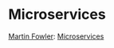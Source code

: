 # Microservices
[Martin Fowler](https://martinfowler.com/): [Microservices](https://martinfowler.com/articles/microservices.html) 
